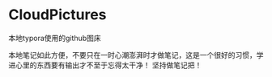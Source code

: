 # CloudPictures
本地typora使用的github图床

本地笔记如此方便，不要只在一时心潮澎湃时才做笔记，这是一个很好的习惯，学进心里的东西要有输出才不至于忘得太干净！
坚持做笔记把！
